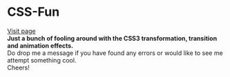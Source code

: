 CSS-Fun
==============
<a href="http://www.seckwei.github.io/css-fun" target="_blank">Visit page</a><br>
<strong>Just a bunch of fooling around with the CSS3 transformation, transition and animation effects.</strong><br>
Do drop me a message if you have found any errors or would like to see me attempt something cool.<br>
Cheers!
